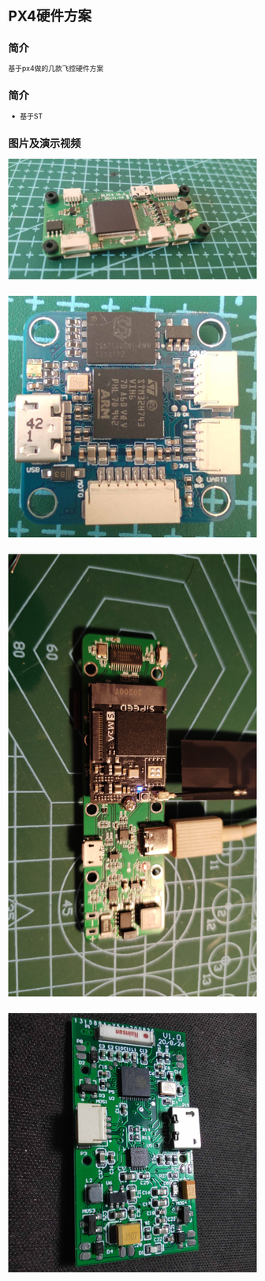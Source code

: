# PX4硬件方案

<a id = "px4"></a>

## 简介

基于px4做的几款飞控硬件方案

## 简介
* 基于ST

## 图片及演示视频

![px4](img/px4_0.jpg)  
<br />  

![px4](img/px4_1.jpg)  
<br />  

![px4](img/px4_2.jpg)  
<br />  

![px4](img/px4_3.jpg)  
<br />  
